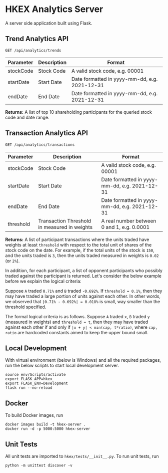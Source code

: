 
# HKEX Analytics Server

A server side application built using Flask.

## Trend Analytics API

```
GET /api/analytics/trends
```

| Parameter | Description | Format                                        |
|-----------|-------------|-----------------------------------------------|
| stockCode | Stock Code  | A valid stock code, e.g. 00001                |
| startDate | Start Date  | Date formatted in yyyy-mm-dd, e.g. 2021-12-31 |
| endDate   | End Date    | Date formatted in yyyy-mm-dd, e.g. 2021-12-31 |


**Returns:** A list of top 10 shareholding participants for the queried stock code and date range.

## Transaction Analytics API
```
GET /api/analytics/transactions
```

| Parameter | Description                                  | Format                                        |
|-----------|----------------------------------------------|-----------------------------------------------|
| stockCode | Stock Code                                   | A valid stock code, e.g. 00001                |
| startDate | Start Date                                   | Date formatted in yyyy-mm-dd, e.g. 2021-12-31 |
| endDate   | End Date                                     | Date formatted in yyyy-mm-dd, e.g. 2021-12-31 |
| threshold | Transaction Threshold in measured in weights | A real number between 0 and 1, e.g. 0.0001    |

**Returns:** A list of participant transactions where the units traded have weights at least `threshold` with respect to the total unit of shares of the stock code on the date.
For example, if the total units of the stock is `150`, and the units traded is `3`, then the units traded measured in weights is `0.02` (or `2%`).

In addition, for each participant, a list of opponent participants who possibly traded against the participant is returned. Let's consider the below example before we explain the logical criteria:

Suppose `A` traded `0.71%` and `B` traded `-0.692%`. If `threshold = 0.1%`, then they may have traded a large portion of units against each other. In other words, we observed that `|0.71% - 0.692%| = 0.018%` is small, way smaller than the threshold specified.

The formal logical criteria is as follows. Suppose `A` traded `x`, `B` traded `y` (measured in weights) and `threshold = t`, then they may have traded against each other if and only if `|x + y| < min(cap, t*ratio)`, where `cap, ratio` are hardcoded constants aimed to keep the upper bound small.

## Local Development

With virtual environment (below is Windows) and all the required packages, run the below scripts to start local development server.

```shell
source env/Scripts/activate
export FLASK_APP=hkex
export FLASK_ENV=Development
flask run --no-reload
```

## Docker

To build Docker images, run

```shell
docker images build -t hkex-server .
docker run -d -p 5000:5000 hkex-server
```

## Unit Tests

All unit tests are imported to `hkex/tests/__init__.py`. To run unit tests, run

```shell
python -m unittest discover -v
```